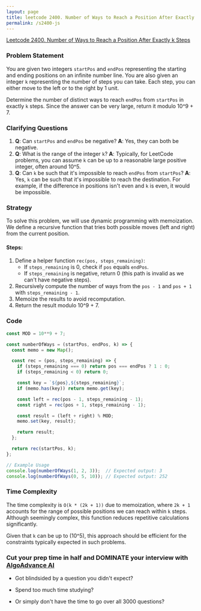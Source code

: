 ```yaml
---
layout: page
title: leetcode 2400. Number of Ways to Reach a Position After Exactly k Steps
permalink: /s2400-js
---
```

[Leetcode 2400. Number of Ways to Reach a Position After Exactly k Steps](https://algoadvance.github.io/algoadvance/l2400)
### Problem Statement
You are given two integers `startPos` and `endPos` representing the starting and ending positions on an infinite number line. You are also given an integer `k` representing the number of steps you can take. Each step, you can either move to the left or to the right by 1 unit. 

Determine the number of distinct ways to reach `endPos` from `startPos` in exactly `k` steps. Since the answer can be very large, return it modulo 10^9 + 7.

### Clarifying Questions
1. **Q**: Can `startPos` and `endPos` be negative?
   **A**: Yes, they can both be negative.
2. **Q**: What is the range of the integer `k`?
   **A**: Typically, for LeetCode problems, you can assume `k` can be up to a reasonable large positive integer, often around 10^5.
3. **Q**: Can `k` be such that it's impossible to reach `endPos` from `startPos`?
   **A**: Yes, `k` can be such that it's impossible to reach the destination. For example, if the difference in positions isn't even and `k` is even, it would be impossible.

### Strategy
To solve this problem, we will use dynamic programming with memoization. We define a recursive function that tries both possible moves (left and right) from the current position.

#### Steps:
1. Define a helper function `rec(pos, steps_remaining)`:
   - If `steps_remaining` is 0, check if `pos` equals `endPos`.
   - If `steps_remaining` is negative, return 0 (this path is invalid as we can't have negative steps).
2. Recursively compute the number of ways from the `pos - 1` and `pos + 1` with `steps_remaining - 1`.
3. Memoize the results to avoid recomputation.
4. Return the result modulo 10^9 + 7.

### Code
```javascript
const MOD = 10**9 + 7;

const numberOfWays = (startPos, endPos, k) => {
  const memo = new Map();

  const rec = (pos, steps_remaining) => {
    if (steps_remaining === 0) return pos === endPos ? 1 : 0;
    if (steps_remaining < 0) return 0;

    const key = `${pos},${steps_remaining}`;
    if (memo.has(key)) return memo.get(key);

    const left = rec(pos - 1, steps_remaining - 1);
    const right = rec(pos + 1, steps_remaining - 1);

    const result = (left + right) % MOD;
    memo.set(key, result);

    return result;
  };

  return rec(startPos, k);
};

// Example Usage
console.log(numberOfWays(1, 2, 3));  // Expected output: 3
console.log(numberOfWays(0, 5, 10)); // Expected output: 252
```

### Time Complexity
The time complexity is `O(k * (2k + 1))` due to memoization, where `2k + 1` accounts for the range of possible positions we can reach within `k` steps. Although seemingly complex, this function reduces repetitive calculations significantly.

Given that `k` can be up to \(10^5\), this approach should be efficient for the constraints typically expected in such problems.


### Cut your prep time in half and DOMINATE your interview with [AlgoAdvance AI](https://algoAdvance.com)

- Got blindsided by a question you didn't expect?

- Spend too much time studying?

- Or simply don't have the time to go over all 3000 questions?

